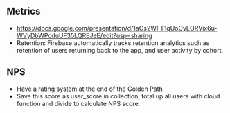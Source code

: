 ## Metrics
- https://docs.google.com/presentation/d/1aOs2WFT1qUoCyEORVix6u-WVyDbWPcduUF35LQREJeE/edit?usp=sharing
- Retention: Firebase automatically tracks retention analytics such as retention of users returning back to the app, and user activity by cohort.

## NPS
- Have a rating system at the end of the Golden Path
- Save this score as user_score in collection, total up all users with cloud function and divide to calculate NPS score.
